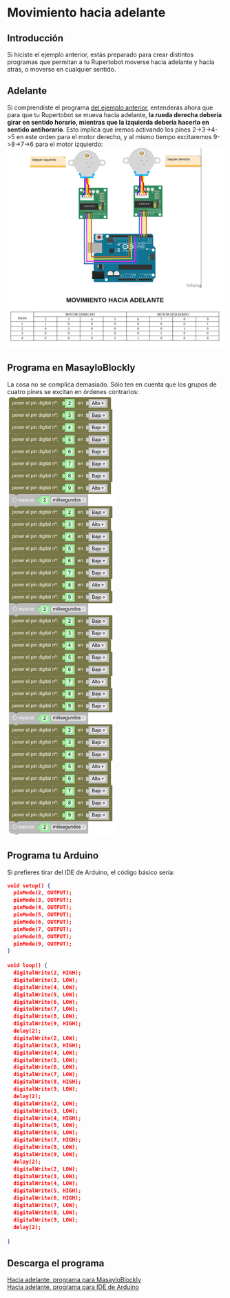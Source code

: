 # Movimiento  hacia adelante
## Introducción  
Si hiciste el ejemplo anterior, estás preparado para crear distintos programas que permitan a tu Rupertobot moverse hacia adelante y hacia atrás, o moverse en cualquier sentido. 
## Adelante  
Si comprendiste el programa [del ejemplo anterior](movimiento.md), entenderás ahora que para que tu Rupertobot se mueva hacia adelante, **la rueda derecha debería girar en sentido horario, mientras que la izquierda debería hacerlo en sentido antihorario**. Esto implica que iremos activando los pines 2->3->4->5 en este orden para el motor derecho, y al mismo tiempo excitaremos 9->8->7->6 para el motor izquierdo:  
![Movimiento hacia adelante](./img/secuenciaAdelante.png)  
## Programa en MasayloBlockly  
La cosa no se complica demasiado. Sólo ten en cuenta que los grupos de cuatro pines se excitan en órdenes contrarios:  
![Movimiento hacia adelante](./img/programaAdelante.png)  
## Programa tu Arduino  
Si prefieres tirar del IDE de Arduino, el código básico sería:  
```json
void setup() {
  pinMode(2, OUTPUT);
  pinMode(3, OUTPUT);
  pinMode(4, OUTPUT);
  pinMode(5, OUTPUT);
  pinMode(6, OUTPUT);
  pinMode(7, OUTPUT);
  pinMode(8, OUTPUT);
  pinMode(9, OUTPUT);
}

void loop() {
  digitalWrite(2, HIGH);
  digitalWrite(3, LOW);
  digitalWrite(4, LOW);
  digitalWrite(5, LOW);
  digitalWrite(6, LOW);
  digitalWrite(7, LOW);
  digitalWrite(8, LOW);
  digitalWrite(9, HIGH);
  delay(2);
  digitalWrite(2, LOW);
  digitalWrite(3, HIGH);
  digitalWrite(4, LOW);
  digitalWrite(5, LOW);
  digitalWrite(6, LOW);
  digitalWrite(7, LOW);
  digitalWrite(8, HIGH);
  digitalWrite(9, LOW);
  delay(2);
  digitalWrite(2, LOW);
  digitalWrite(3, LOW);
  digitalWrite(4, HIGH);
  digitalWrite(5, LOW);
  digitalWrite(6, LOW);
  digitalWrite(7, HIGH);
  digitalWrite(8, LOW);
  digitalWrite(9, LOW);
  delay(2);
  digitalWrite(2, LOW);
  digitalWrite(3, LOW);
  digitalWrite(4, LOW);
  digitalWrite(5, HIGH);
  digitalWrite(6, HIGH);
  digitalWrite(7, LOW);
  digitalWrite(8, LOW);
  digitalWrite(9, LOW);
  delay(2);

}
``` 
## Descarga el programa  
[Hacia adelante, programa para MasayloBlockly](./programas/adelante.bloc)  
[Hacia adelante, programa para IDE de Arduino](./programas/adelante.ino)  
  


